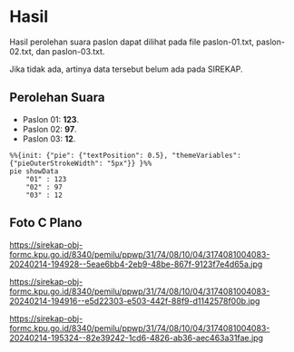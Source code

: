 # Hasil

Hasil perolehan suara paslon dapat dilihat pada file paslon-01.txt, paslon-02.txt, dan paslon-03.txt.

Jika tidak ada, artinya data tersebut belum ada pada SIREKAP.

## Perolehan Suara

 * Paslon 01: **123**.
 * Paslon 02: **97**.
 * Paslon 03: **12**.

```mermaid
%%{init: {"pie": {"textPosition": 0.5}, "themeVariables": {"pieOuterStrokeWidth": "5px"}} }%%
pie showData
    "01" : 123
    "02" : 97
    "03" : 12
```
## Foto C Plano

https://sirekap-obj-formc.kpu.go.id/8340/pemilu/ppwp/31/74/08/10/04/3174081004083-20240214-194928--5eae6bb4-2eb9-48be-867f-9123f7e4d65a.jpg

https://sirekap-obj-formc.kpu.go.id/8340/pemilu/ppwp/31/74/08/10/04/3174081004083-20240214-194916--e5d22303-e503-442f-88f9-d1142578f00b.jpg

https://sirekap-obj-formc.kpu.go.id/8340/pemilu/ppwp/31/74/08/10/04/3174081004083-20240214-195324--82e39242-1cd6-4826-ab36-aec463a31fae.jpg
